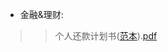 - 金融&理财:
>> 个人还款计划书([范本](https://share.choong.net/eBooks/金融&理财/个人还款计划书(范本).doc)).[pdf](https://share.choong.net/eBooks/金融&理财/个人还款计划书(范本)..pdf) 
  
